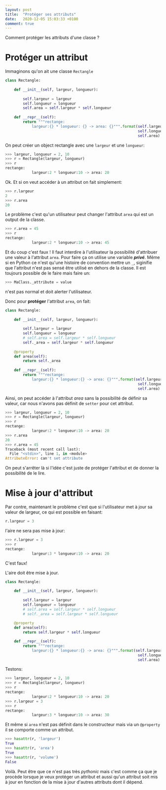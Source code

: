 ```yaml
---
layout: post
title:  "Protéger ses attributs"
date:   2020-12-05 15:03:33 +0100
comment: true
---
```


Comment protéger les attributs d'une classe ?

<!--more-->

# Protéger un attribut

Immaginons qu'on ait une classe `Rectangle`

```python
class Rectangle:
    
    def __init__(self, largeur, longueur):
        
        self.largeur = largeur
        self.longueur = longueur
        self.area = self.largeur * self.longueur
    
    def __repr__(self):
        return """rectange:
            largeur:{} * longueur: {} -> area: {}""".format(self.largeur,
                                                            self.longueur,
                                                            self.area)
```

On peut créer un object rectangle avec une `largeur` et une `longueur`:

```python
>>> largeur, longueur = 2, 10
>>> r = Rectangle(largeur, longueur)
>>> r
rectange:
            largeur:2 * longueur:10 -> area: 20
```

Ok. Et si on veut accéder à un attribut on fait simplement:

```python
>>> r.largeur
2
>>> r.area
20
```

Le problème c'est qu'un utilisateur peut changer l'attribut `area` qui est un output de la classe.

```python
>>> r.area = 45
>>> r
rectange:
            largeur:2 * longueur:10 -> area: 45
```

Et du coup c'est faux !
Il faut interdire à l'utilisateur la possibilité d'attribuer une valeur à l'attribut `area`. Pour faire ça on utilise une variable ***privé***. Même si en Python ce n'est qu'une histoire de convention mettre un `_`, siginifie que l'attribut n'est pas sensé être utilisé en dehors de la classe. Il est toujours possible de le faire mais faire un:

```python
>>> MaClass._attribute = value
``` 

n'est pas normal et doit alerter l'utilisateur.

Donc pour **protéger** l'attribut `area`, on fait:

```python
class Rectangle:
    
    def __init__(self, largeur, longueur):
        
        self.largeur = largeur
        self.longueur = longueur
        # self.area = self.largeur * self.longueur
        self._area = self.largeur * self.longueur
    
    @property
    def area(self):
        return self._area
    
    def __repr__(self):
        return """rectange:
            largeur:{} * longueur:{} -> area: {}""".format(self.largeur,
                                                            self.longueur,
                                                            self.area)
```

Ainsi, on peut accéder à l'attribut *area* sans la possibilité de définir sa valeur, car nous n'avons pas définit de `setter` pour cet attribut.

```python
>>> largeur, longueur = 2, 10
>>> r = Rectangle(largeur, longueur)
>>> r
rectange:
            largeur:2 * longueur:10 -> area: 20
>>> r.area
20
>>> r.area = 45
Traceback (most recent call last):
  File "<stdin>", line 1, in <module>
AttributeError: can't set attribute
```

On peut s'arrêter là si l'idée c'est juste de protéger l'attribut et de donner la possibilité de le lire.

# Mise à jour d'attribut

Par contre, maintenant le problème c'est que si l'utilisateur met à jour sa valeur de largeur, ce qui est possible en faisant:

```python
r.largeur = 3
```

l'aire ne sera pas mise à jour:

```python
>>> r.largeur = 3
>>> r
rectange:
            largeur:3 * longueur:10 -> area: 20
```

C'est faux!

L'aire doit être mise à jour.

```python
class Rectangle:
    
    def __init__(self, largeur, longueur):
        
        self.largeur = largeur
        self.longueur = longueur
        # self.area = self.largeur * self.longueur
        # self._area = self.largeur * self.longueur
    
    @property
    def area(self):
        return self.largeur * self.longueur

    def __repr__(self):
        return """rectange:
            largeur:{} * longueur:{} -> area: {}""".format(self.largeur,
                                                            self.longueur,
                                                            self.area)    
```

Testons:

```python
>>> largeur, longueur = 2, 10
>>> r = Rectangle(largeur, longueur)
>>> r
rectange:
            largeur:2 * longueur:10 -> area: 20
>>> r.largeur = 3
>>> r
rectange:
            largeur:3 * longueur:10 -> area: 30
```

Et même si `area` n'est pas définit dans le constructeur mais via un `@property` il se comporte comme un attribut.

```python
>>> hasattr(r, 'largeur')
True
>>> hasattr(r, 'area')
True
>>> hasattr(r, 'volume')
False
```

Voilà. Peut être que ce n'est pas très *pythonic* mais c'est comme ça que je procède lorsque je veux protéger un attribut et aussi qu'un attribut soit mis à jour en fonction de la mise à jour d'autres attributs dont il dépend.
